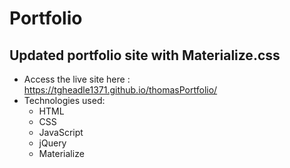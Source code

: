 # Portfolio
## Updated portfolio site with Materialize.css
- Access the live site here : https://tgheadle1371.github.io/thomasPortfolio/
- Technologies used:
  - HTML
  - CSS
  - JavaScript
  - jQuery
  - Materialize
